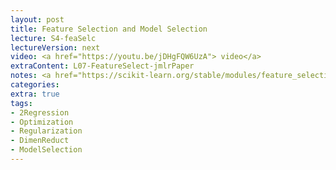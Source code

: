 ```yaml
---
layout: post
title: Feature Selection and Model Selection
lecture: S4-feaSelc
lectureVersion: next
video: <a href="https://youtu.be/jDHgFQW6UzA"> video</a>
extraContent: L07-FeatureSelect-jmlrPaper
notes: <a href="https://scikit-learn.org/stable/modules/feature_selection.html#feature-selection-as-part-of-a-pipeline"> API </a> + <a href="https://web.stanford.edu/~hastie/ElemStatLearn/">ELS Ch3.4 and Ch3.3</a>
categories: 
extra: true
tags:
- 2Regression
- Optimization
- Regularization
- DimenReduct
- ModelSelection
---
```

